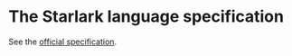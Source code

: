 # The Starlark language specification

See the [official specification](https://github.com/bazelbuild/starlark/blob/master/spec.md).
